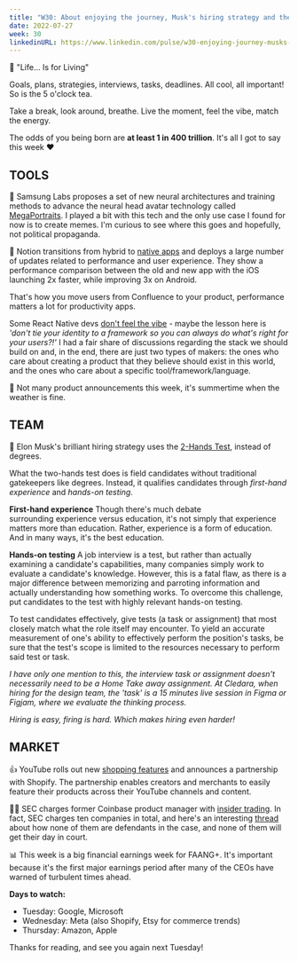 ```yaml
---
title: "W30: About enjoying the journey, Musk's hiring strategy and the 1st important earnings period"
date: 2022-07-27
week: 30
linkedinURL: https://www.linkedin.com/pulse/w30-enjoying-journey-musks-hiring-strategy-1st-period-raz-tirboaca
---
```


💬 "Life... Is for Living"

Goals, plans, strategies, interviews, tasks, deadlines. All cool, all important! So is the 5 o'clock tea. 

Take a break, look around, breathe. Live the moment, feel the vibe, match the energy. 

The odds of you being born are **at least 1 in 400 trillion**. It's all I got to say this week ❤️

## TOOLS

🤔 Samsung Labs proposes a set of new neural architectures and training methods to advance the neural head avatar technology called [MegaPortraits](https://samsunglabs.github.io/MegaPortraits/). I played a bit with this tech and the only use case I found for now is to create memes. I'm curious to see where this goes and hopefully, not political propaganda.

📱 Notion transitions from hybrid to [native apps](https://www.notion.so/releases/2022-07-20) and deploys a large number of updates related to performance and user experience. They show a performance comparison between the old and new app with the iOS launching 2x faster, while improving 3x on Android. 

That's how you move users from Confluence to your product, performance matters a lot for productivity apps. 

Some React Native devs [don't feel the vibe](https://twitter.com/ashfurrow/status/1551607951428820993) - maybe the lesson here is *'don't tie your identity to a framework so you can always do what's right for your users?!'* I had a fair share of discussions regarding the stack we should build on and, in the end, there are just two types of makers: the ones who care about creating a product that they believe should exist in this world, and the ones who care about a specific tool/framework/language.

🍹 Not many product announcements this week, it's summertime when the weather is fine.

## TEAM

🤲 Elon Musk's brilliant hiring strategy uses the [2-Hands Test](https://www.inc.com/kelly-main/elon-musks-brilliant-hiring-strategy-uses-2-hands-test-instead-of-degrees.html), instead of degrees.

What the two-hands test does is field candidates without traditional gatekeepers like degrees. Instead, it qualifies candidates through *first-hand experience* and *hands-on testing*. 

**First-hand experience**
Though there's much debate surrounding experience versus education, it's not simply that experience matters more than education. Rather, experience is a form of education. And in many ways, it's the best education.

**Hands-on testing**
A job interview is a test, but rather than actually examining a candidate's capabilities, many companies simply work to evaluate a candidate's knowledge. However, this is a fatal flaw, as there is a major difference between memorizing and parroting information and actually understanding how something works. To overcome this challenge, put candidates to the test with highly relevant hands-on testing.

To test candidates effectively, give tests (a task or assignment) that most closely match what the role itself may encounter. To yield an accurate measurement of one's ability to effectively perform the position's tasks, be sure that the test's scope is limited to the resources necessary to perform said test or task.

*I have only one mention to this, the interview task or assignment doesn't necessarily need to be a Home Take away assignment. At Cledara, when hiring for the design team, the 'task' is a 15 minutes live session in Figma or Figjam, where we evaluate the thinking process.*

*Hiring is easy, firing is hard. Which makes hiring even harder!*

## MARKET

👍 YouTube rolls out new [shopping features](https://techcrunch.com/2022/07/19/youtube-new-shopping-features-partnership-shopify/) and announces a partnership with Shopify. The partnership enables creators and merchants to easily feature their products across their YouTube channels and content.

👮‍♀️ SEC charges former Coinbase product manager with [insider trading](https://blockworks.co/sec-charges-former-coinbase-product-manager-with-insider-trading/). In fact, SEC charges ten companies in total, and here's an interesting [thread](https://twitter.com/jchervinsky/status/1550515627961589762) about how none of them are defendants in the case, and none of them will get their day in court.

📊 This week is a big financial earnings week for FAANG+. It's important because it's the first major earnings period after many of the CEOs have warned of turbulent times ahead. 
  
**Days to watch:**  
  
- Tuesday: Google, Microsoft  
- Wednesday: Meta (also Shopify, Etsy for commerce trends)  
- Thursday: Amazon, Apple

Thanks for reading, and see you again next Tuesday!


